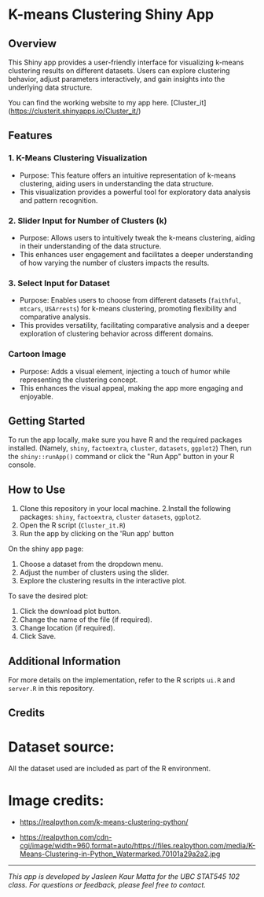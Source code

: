 # K-means Clustering Shiny App

## Overview
This Shiny app provides a user-friendly interface for visualizing k-means clustering results on different datasets. Users can explore clustering behavior, adjust parameters interactively, and gain insights into the underlying data structure.

You can find the working website to my app here. [Cluster_it] (https://clusterit.shinyapps.io/Cluster_it/)

## Features

### 1. K-Means Clustering Visualization
- Purpose: This feature offers an intuitive representation of k-means clustering, aiding users in understanding the data structure.
- This visualization provides a powerful tool for exploratory data analysis and pattern recognition.

### 2. Slider Input for Number of Clusters (k)
- Purpose: Allows users to intuitively tweak the k-means clustering, aiding in their understanding of the data structure.
- This enhances user engagement and facilitates a deeper understanding of how varying the number of clusters impacts the results.

### 3. Select Input for Dataset
- Purpose: Enables users to choose from different datasets (`faithful`, `mtcars`, `USArrests`) for k-means clustering, promoting flexibility and comparative analysis.
- This provides versatility, facilitating comparative analysis and a deeper exploration of clustering behavior across different domains.

### Cartoon Image
- Purpose: Adds a visual element, injecting a touch of humor while representing the clustering concept.
- This enhances the visual appeal, making the app more engaging and enjoyable.

## Getting Started
To run the app locally, make sure you have R and the required packages installed. (Namely, `shiny`, `factoextra`, `cluster`, `datasets`, `ggplot2`) Then, run the `shiny::runApp()` command or click the "Run App" button in your R console.

## How to Use
1. Clone this repository in your local machine.
2.Install the following packages: `shiny`, `factoextra`, `cluster`
`datasets`, `ggplot2`.
3. Open the R script (`Cluster_it.R`)
4. Run the app by clicking on the 'Run app' button

On the shiny app page:

1. Choose a dataset from the dropdown menu.
2. Adjust the number of clusters using the slider.
3. Explore the clustering results in the interactive plot.

To save the desired plot:

1. Click the download plot button.
2. Change the name of the file (if required).
3. Change location (if required).
4. Click Save.

## Additional Information
For more details on the implementation, refer to the R scripts `ui.R` and `server.R` in this repository.

## Credits

# Dataset source:
All the dataset used are included as part of the R environment. 

# Image credits:
- https://realpython.com/k-means-clustering-python/

- https://realpython.com/cdn-cgi/image/width=960,format=auto/https://files.realpython.com/media/K-Means-Clustering-in-Python_Watermarked.70101a29a2a2.jpg

---

*This app is developed by Jasleen Kaur Matta for the UBC STAT545 102 class. For questions or feedback, please feel free to contact.*

